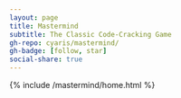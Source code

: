 ```yaml
---
layout: page
title: Mastermind
subtitle: The Classic Code-Cracking Game
gh-repo: cyaris/mastermind/
gh-badge: [follow, star]
social-share: true
---
```


{% include /mastermind/home.html %}
